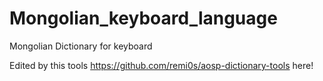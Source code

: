 # Mongolian_keyboard_language
Mongolian Dictionary for keyboard

Edited by this tools https://github.com/remi0s/aosp-dictionary-tools here!
